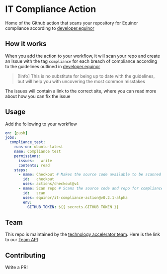 # IT Compliance Action

Home of the Github action that scans your repository for Equinor compliance according to [developer.equinor](https://developer.equinor.com)

## How it works

When you add the action to your workflow, it will scan your repo and create an Issue with the tag `compliance` for each breach of compliance according to the guidelines outlined in [developer.equinor](https://developer.equinor.com)

> [!info]
> This is no substitute for being up to date with the guidelines, but will help you with uncovering the most common misstakes

The issues will contain a link to the correct site, where you can read more about how you can fix the issue

## Usage

Add the following to your workflow
```yaml
on: [push]
jobs: 
  compliance_test:
    runs-on: ubuntu-latest
    name: Compliance test
    permissions:
      issues:   write
      contents: read
    steps:
      - name: Checkout # Makes the source code available to be scanned
        id:   checkout
        uses: actions/checkout@v4 
      - name: Scan repo # Scans the source code and repo for compliance
        id:   scan
        uses: equinor/it-compliance-action@v0.2.1-alpha
        env:
          GITHUB_TOKEN: ${{ secrets.GITHUB_TOKEN }}
```

## Team

This repo is maintained by the [technology accelerator team](https://github.com/equinor/fos-technology-accelerator/). Here is the link to our [Team API](https://github.com/equinor/fos-technology-accelerator/blob/main/TEAM_API.md)

## Contributing

Write a PR!